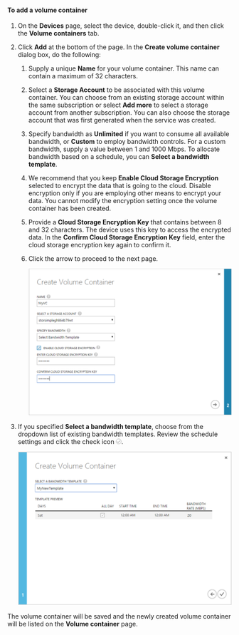 <!--author=SharS last changed: 1/7/2016-->

#### <a name="to-add-a-volume-container"></a>To add a volume container
1. On the **Devices** page, select the device, double-click it, and then click the **Volume containers** tab.
2. Click **Add** at the bottom of the page. In the **Create volume container** dialog box, do the following:
   
   1. Supply a unique **Name** for your volume container. This name can contain a maximum of 32 characters.
   2. Select a **Storage Account** to be associated with this volume container. You can choose from an existing storage account within the same subscription or select **Add more** to select a storage account from another subscription. You can also choose the storage account that was first generated when the service was created.
   3. Specify bandwidth as **Unlimited** if you want to consume all available bandwidth, or **Custom** to employ bandwidth controls. For a custom bandwidth, supply a value between 1 and 1000 Mbps. To allocate bandwidth based on a schedule, you can **Select a bandwidth template**.
   4. We recommend that you keep **Enable Cloud Storage Encryption** selected to encrypt the data that is going to the cloud. Disable encryption only if you are employing other means to encrypt your data. You cannot modify the encryption setting once the volume container has been created.
   5. Provide a **Cloud Storage Encryption Key** that contains between 8 and 32 characters. The device uses this key to access the encrypted data. In the **Confirm Cloud Storage Encryption Key** field, enter the cloud storage encryption key again to confirm it. 
   6. Click the arrow to proceed to the next page.
      
      ![Create volume container with bandwidth template 1](./media/storsimple-add-volume-container/HCS_CreateVCBT1-include.png) 
3. If you specified **Select a bandwidth template**, choose from the dropdown list of existing bandwidth templates. Review the schedule settings and click the check icon ![check icon](./media/storsimple-configure-new-storage-account/HCS_CheckIcon-include.png).
   
    ![Create volume container with bandwidth template 2](./media/storsimple-add-volume-container/HCS_CreateVCBT2-include.png) 

The volume container will be saved and the newly created volume container will be listed on the **Volume container** page.

